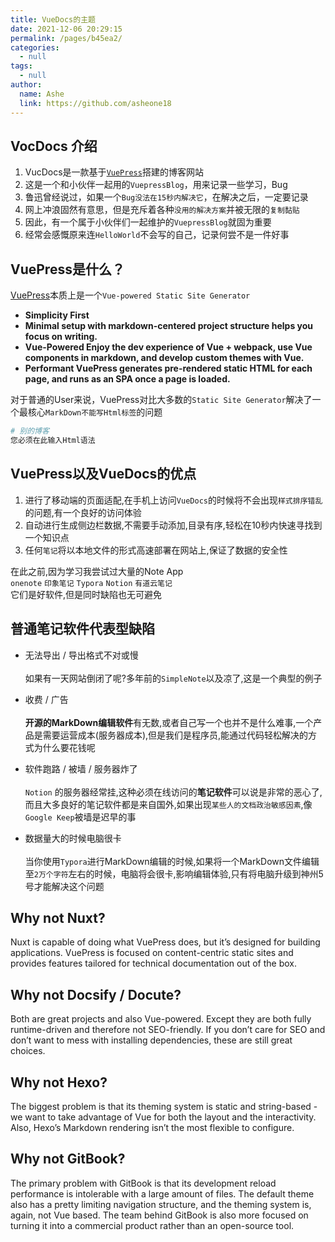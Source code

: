 ```yaml
---
title: VueDocs的主题
date: 2021-12-06 20:29:15
permalink: /pages/b45ea2/
categories:
  - null
tags:
  - null
author:
  name: Ashe
  link: https://github.com/asheone18
---
```

## VocDocs 介绍
1. VucDocs是一款基于[`VuePress`](https://vuepress.vuejs.org/)搭建的博客网站
2. 这是一个和小伙伴一起用的`VuepressBlog`，用来记录一些学习，Bug
3. 鲁迅曾经说过，如果一个`Bug没法在15秒内解决它`，在解决之后，一定要记录
4. 网上冲浪固然有意思，但是充斥着各种`没用的解决方案`并被无限的`复制黏贴`
5. 因此，有一个属于小伙伴们一起维护的`VuepressBlog`就固为重要
6. 经常会感慨原来连`HelloWorld`不会写的自己，记录何尝不是一件好事
## VuePress是什么？
[VuePress](https://vuepress.vuejs.org/)本质上是一个`Vue-powered Static Site Generator`

- **Simplicity First**
- **Minimal setup with markdown-centered project structure helps you focus on writing.**
- **Vue-Powered
Enjoy the dev experience of Vue + webpack, use Vue components in markdown, and develop custom themes with Vue.**
- **Performant
VuePress generates pre-rendered static HTML for each page, and runs as an SPA once a page is loaded.**

对于普通的User来说，VuePress对比大多数的`Static Site Generator`解决了一个最核心`MarkDown不能写Html标签`的问题
```Bash
# 别的博客
您必须在此输入Html语法
```
## VuePress以及VueDocs的优点
1. 进行了移动端的页面适配,在手机上访问`VueDocs`的时候将不会出现`样式排序错乱`的问题,有一个良好的访问体验
2. 自动进行生成侧边栏数据,不需要手动添加,目录有序,轻松在10秒内快速寻找到一个知识点
3. 任何`笔记`将以本地文件的形式高速部署在网站上,保证了数据的安全性
  
在此之前,因为学习我尝试过大量的Note App<br>
`onenote` `印象笔记` `Typora` `Notion` `有道云笔记`<br>
它们是好软件,但是同时缺陷也无可避免
## 普通笔记软件代表型缺陷
- 无法导出 / 导出格式不对或慢<br><br>如果有一天网站倒闭了呢?多年前的`SimpleNote`以及凉了,这是一个典型的例子

- 收费 / 广告<br><br>**开源的MarkDown编辑软件**有无数,或者自己写一个也并不是什么难事,一个产品是需要运营成本(服务器成本),但是我们是程序员,能通过代码轻松解决的方式为什么要花钱呢

- 软件跑路 / 被墙 / 服务器炸了<br><br>`Notion` 的服务器经常挂,这种必须在线访问的**笔记软件**可以说是非常的恶心了,而且大多良好的笔记软件都是来自国外,如果出现`某些人的文档政治敏感因素`,像`Google Keep`被墙是迟早的事
  
- 数据量大的时候电脑很卡<br><br>当你使用`Typora`进行MarkDown编辑的时候,如果将一个MarkDown文件编辑至`2万个字符`左右的时候，电脑将会很卡,影响编辑体验,只有将电脑升级到神州5号才能解决这个问题

## Why not Nuxt?
Nuxt is capable of doing what VuePress does, but it’s designed for building applications. VuePress is focused on content-centric static sites and provides features tailored for technical documentation out of the box.

## Why not Docsify / Docute?
Both are great projects and also Vue-powered. Except they are both fully runtime-driven and therefore not SEO-friendly. If you don’t care for SEO and don’t want to mess with installing dependencies, these are still great choices.

## Why not Hexo?
The biggest problem is that its theming system is static and string-based - we want to take advantage of Vue for both the layout and the interactivity. Also, Hexo’s Markdown rendering isn’t the most flexible to configure.

## Why not GitBook?
The primary problem with GitBook is that its development reload performance is intolerable with a large amount of files. The default theme also has a pretty limiting navigation structure, and the theming system is, again, not Vue based. The team behind GitBook is also more focused on turning it into a commercial product rather than an open-source tool.
